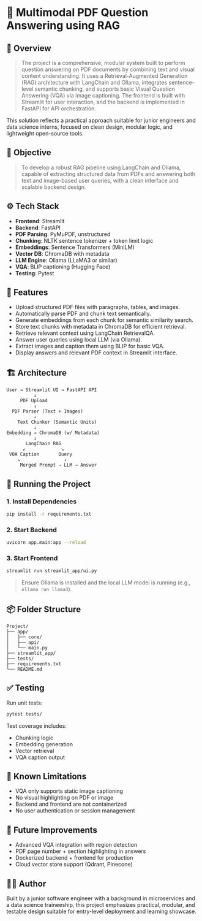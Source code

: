 # 📄 Multimodal PDF Question Answering using RAG

## 🧩 Overview
> The project is a comprehensive, modular system built to perform question answering on PDF documents by combining text and visual content understanding. It uses a Retrieval-Augmented Generation (RAG) architecture with LangChain and Ollama, integrates sentence-level semantic chunking, and supports basic Visual Question Answering (VQA) via image captioning. The frontend is built with Streamlit for user interaction, and the backend is implemented in FastAPI for API orchestration.

This solution reflects a practical approach suitable for junior engineers and data science interns, focused on clean design, modular logic, and lightweight open-source tools.

## 🎯 Objective
> To develop a robust RAG pipeline using LangChain and Ollama, capable of extracting structured data from PDFs and answering both text and image-based user queries, with a clean interface and scalable backend design.

## ⚙️ Tech Stack
- **Frontend**: Streamlit
- **Backend**: FastAPI
- **PDF Parsing**: PyMuPDF, unstructured
- **Chunking**: NLTK sentence tokenizer + token limit logic
- **Embeddings**: Sentence Transformers (MiniLM)
- **Vector DB**: ChromaDB with metadata
- **LLM Engine**: Ollama (LLaMA3 or similar)
- **VQA**: BLIP captioning (Hugging Face)
- **Testing**: Pytest

## 🔧 Features
- Upload structured PDF files with paragraphs, tables, and images.
- Automatically parse PDF and chunk text semantically.
- Generate embeddings from each chunk for semantic similarity search.
- Store text chunks with metadata in ChromaDB for efficient retrieval.
- Retrieve relevant context using LangChain RetrievalQA.
- Answer user queries using local LLM (via Ollama).
- Extract images and caption them using BLIP for basic VQA.
- Display answers and relevant PDF context in Streamlit interface.

## 🏗️ Architecture

```
User → Streamlit UI → FastAPI API
          ↓
     PDF Upload
          ↓
  PDF Parser (Text + Images)
          ↓
    Text Chunker (Semantic Units)
          ↓
Embedding → ChromaDB (w/ Metadata)
          ↓
       LangChain RAG
      ↙             ↘
 VQA Caption       Query
    ↘                ↓
     Merged Prompt → LLM → Answer
```

## 🚀 Running the Project

### 1. Install Dependencies
```bash
pip install -r requirements.txt
```

### 2. Start Backend
```bash
uvicorn app.main:app --reload
```

### 3. Start Frontend
```bash
streamlit run streamlit_app/ui.py
```

> Ensure Ollama is installed and the local LLM model is running (e.g., `ollama run llama3`).

## 📦 Folder Structure
```
Project/
├── app/
│   ├── core/
│   ├── api/
│   └── main.py
├── streamlit_app/
├── tests/
├── requirements.txt
└── README.md
```
## ✅ Testing

Run unit tests:
```bash
pytest tests/
```
Test coverage includes:
- Chunking logic
- Embedding generation
- Vector retrieval
- VQA caption output

## 📌 Known Limitations
- VQA only supports static image captioning
- No visual highlighting on PDF or image
- Backend and frontend are not containerized
- No user authentication or session management

## 🌱 Future Improvements
- Advanced VQA integration with region detection
- PDF page number + section highlighting in answers
- Dockerized backend + frontend for production
- Cloud vector store support (Qdrant, Pinecone)

## 👨‍💻 Author
Built by a junior software engineer with a background in microservices and a data science traineeship, this project emphasizes practical, modular, and testable design suitable for entry-level deployment and learning showcase.
